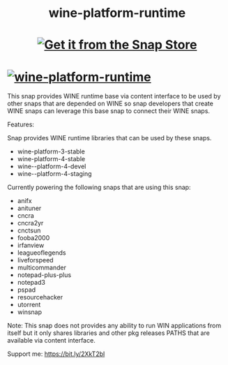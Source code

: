 <h1 align="center">
<br />
wine-platform-runtime
</h1>

<h1 align="center">
<a  href="https://snapcraft.io/wine-platform-runtime">
<img alt="Get it from the Snap Store" src="https://snapcraft.io/static/images/badges/en/snap-store-black.svg" /> </a>
</h1>

<h1 align="left">
<a  href="https://snapcraft.io/wine-platform-runtime">
<img alt="wine-platform-runtime" src="https://snapcraft.io/wine-platform-runtime/badge.svg" /> </a>
</h1>

This snap provides WINE runtime base via content interface to be used by other snaps that are depended on WINE so snap developers that create WINE snaps can leverage this base snap to connect their WINE snaps.

Features:

Snap provides WINE runtime libraries that can be used by these snaps.

- wine-platform-3-stable
- wine-platform-4-stable
- wine--platform-4-devel
- wine--platform-4-staging

Currently powering the following snaps that are using this snap:

- anifx
- anituner
- cncra
- cncra2yr
- cnctsun
- fooba2000
- irfanview
- leagueoflegends
- liveforspeed
- multicommander
- notepad-plus-plus
- notepad3
- pspad
- resourcehacker
- utorrent
- winsnap

Note: This snap does not provides any ability to run WIN applications from itself but it only shares libraries and other pkg releases PATHS that are available via content interface.

Support me: https://bit.ly/2XkT2bl